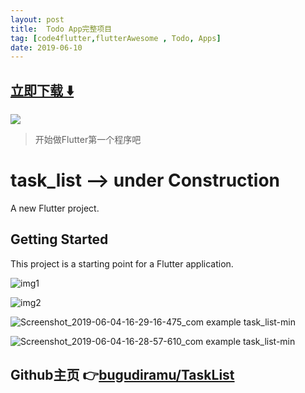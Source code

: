```yaml
---
layout: post
title:  Todo App完整项目
tag: [code4flutter,flutterAwesome , Todo, Apps]
date: 2019-06-10
---
```


 


## [立即下载 ️⬇️ ](https://codeload.github.com/bugudiramu/TaskList/zip/master) 


 
![](https://flutterawesome.com/content/images/2019/05/task_listx.jpg)
 
>
> 开始做Flutter第一个程序吧
>

 
# task_list --> under Construction

A new Flutter project.

## Getting Started

This project is a starting point for a Flutter application.

![img1](https://user-images.githubusercontent.com/37015092/58761882-879ecb00-8566-11e9-8890-aedda0b994b8.png)

![img2](https://user-images.githubusercontent.com/37015092/58761883-879ecb00-8566-11e9-80a8-529161191e61.png)

![Screenshot_2019-06-04-16-29-16-475_com example task_list-min](https://user-images.githubusercontent.com/37015092/58875411-1a677300-86e9-11e9-972c-07b3597f760c.png)

![Screenshot_2019-06-04-16-28-57-610_com example task_list-min](https://user-images.githubusercontent.com/37015092/58875409-1a677300-86e9-11e9-8221-61dc83e14cce.png)




## Github主页 👉[bugudiramu/TaskList](http://github.com/bugudiramu/TaskList)